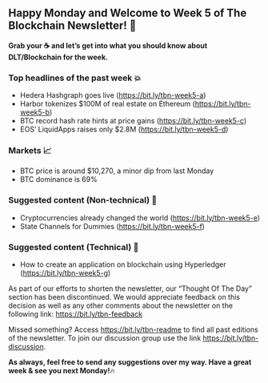 ## Happy Monday and Welcome to Week 5 of The Blockchain Newsletter! 🚀
 
**Grab your ☕ and let’s get into what you should know about DLT/Blockchain for the week.**
 
### Top headlines of the past week 💥
 
- Hedera Hashgraph goes live (https://bit.ly/tbn-week5-a)
- Harbor tokenizes $100M of real estate on Ethereum (https://bit.ly/tbn-week5-b)
- BTC record hash rate hints at price gains (https://bit.ly/tbn-week5-c)
- EOS’ LiquidApps raises only $2.8M (https://bit.ly/tbn-week5-d)
 
### Markets 📈
 
- BTC price is around $10,270, a minor dip from last Monday
- BTC dominance is 69%
 
### Suggested content (Non-technical) 📕
 
- Cryptocurrencies already changed the world (https://bit.ly/tbn-week5-e)
- State Channels for Dummies (https://bit.ly/tbn-week5-f)
 
### Suggested content (Technical) 📗
 
- How to create an application on blockchain using Hyperledger (https://bit.ly/tbn-week5-g)
 
As part of our efforts to shorten the newsletter, our “Thought Of The Day” section has been discontinued. We would appreciate feedback on this decision as well as any other comments about the newsletter on the following link: https://bit.ly/tbn-feedback
 
Missed something? Access https://bit.ly/tbn-readme to find all past editions of the newsletter. To join our discussion group use the link https://bit.ly/tbn-discussion.
 
**As always, feel free to send any suggestions over my way. Have a great week & see you next Monday!**🔥

